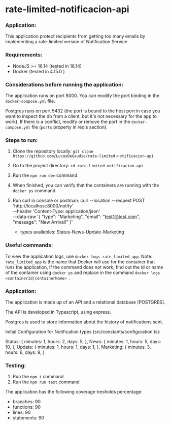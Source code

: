 # rate-limited-notificacion-api

### Application:

This application protect recipients from getting too many emails by implementing a rate-limited version of Notification Service.

### Requirements:

- NodeJS >= 16.14 (tested in 16.14)
- Docker (tested in 4.15.0 )

### Considerations before running the application:

The application runs on port 8000. You can modify the port binding in the `docker-compose.yml` file.

Postgres runs on port 5432 (the port is bound to the host port in case you want to inspect the db from a client, but it's not necessary for the app to work). If there is a conflict, modify or remove the port in the `docker-compose.yml` file (`ports` property in redis section).

### Steps to run:

1. Clone the repository locally: `git clone https://github.com/LucasDeGaudio/rate-limited-notificacion-api`
2. Go to the project directory: `cd rate-limited-notificacion-api`
3. Run the `npm run dev` command
4. When finished, you can verify that the containers are running with the `docker ps` command
5. Run curl in console or postman:
   curl --location --request POST 'http://localhost:8000/notify' \
   --header 'Content-Type: application/json' \
   --data-raw '{
   "type": "Marketing",
   "email": "test1@test.com",
   "message": "New Arrival!"
   }'

   - types availables: Status-News-Update-Marketing

### Useful commands:

To view the application logs, use `docker logs rate_limited_app`. Note: `rate_limited_app` is the name that Docker will use for the container that runs the application, if the command does not work, find out the id or name of the container using `docker ps` and replace in the command `docker logs <containerId|containerName> `.

### Application:

The application is made up of an API and a relational database [POSTGRES].

The API is developed in Typescript, using express.

Postgres is used to store information about the history of notifications sent.

Initial Configuration for Notification types (src/constants/configuration.ts):

Status: {
minutes: 1,
hours: 2,
days: 5,
},
News: {
minutes: 1,
hours: 5,
days: 10,
},
Update: {
minutes: 1,
hours: 1,
days: 1,
},
Marketing: {
minutes: 3,
hours: 6,
days: 9,
}

### Testing:

1. Run the `npm i` command
2. Run the `npm run test` command

The application has the following coverage tresholds percentage:

- branches: 90
- functions: 90
- lines: 90
- statements: 90

